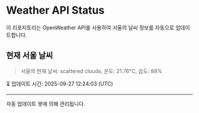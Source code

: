 
# Weather API Status

이 리포지토리는 OpenWeather API를 사용하여 서울의 날씨 정보를 자동으로 업데이트합니다.

## 현재 서울 날씨
> 서울의 현재 날씨: scattered clouds, 온도: 21.76°C, 습도: 88%

⏳ 업데이트 시간: 2025-09-27 12:24:03 (UTC)

---
자동 업데이트 봇에 의해 관리됩니다.
